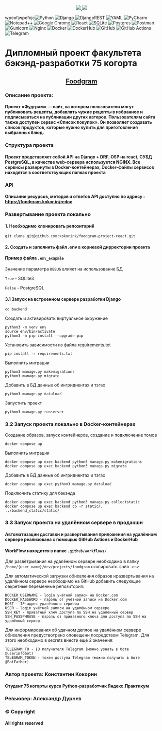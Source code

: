 <a href="https://practicum.yandex.ru/" align="center">
    <div>
        <img src="https://yastatic.net/q/logoaas/v2/Яндекс.svg?circle=white&amp;color=fff&amp;first=black">
        <img src="https://yastatic.net/q/logoaas/v2/Практикум.svg?color=fff">
    </div>
</a>

wpeofjwpefojc![Python](https://img.shields.io/badge/python-3670A0?style=for-the-badge&logo=python&logoColor=ffdd54)
![Django](https://img.shields.io/badge/django-%23092E20.svg?style=for-the-badge&logo=django&logoColor=white)
![DjangoREST](https://img.shields.io/badge/DJANGO-REST-ff1709?style=for-the-badge&logo=django&logoColor=white&color=ff1709&labelColor=gray)
![YAML](https://img.shields.io/badge/yaml-%23ffffff.svg?style=for-the-badge&logo=yaml&logoColor=151515)
![PyCharm](https://img.shields.io/badge/pycharm-143?style=for-the-badge&logo=pycharm&logoColor=black&color=black&labelColor=green)
![Notepad++](https://img.shields.io/badge/Notepad++-90E59A.svg?style=for-the-badge&logo=notepad%2b%2b&logoColor=black)
![Google Chrome](https://img.shields.io/badge/Google%20Chrome-4285F4?style=for-the-badge&logo=GoogleChrome&logoColor=white)
![React](https://img.shields.io/badge/react-%2320232a.svg?style=for-the-badge&logo=react&logoColor=%2361DAFB)
![SQLite](https://img.shields.io/badge/sqlite-%2307405e.svg?style=for-the-badge&logo=sqlite&logoColor=white)
![Postgres](https://img.shields.io/badge/postgres-%23316192.svg?style=for-the-badge&logo=postgresql&logoColor=white)
![Postman](https://img.shields.io/badge/Postman-FF6C37?style=for-the-badge&logo=postman&logoColor=white)
![Gunicorn](https://img.shields.io/badge/gunicorn-%298729.svg?style=for-the-badge&logo=gunicorn&logoColor=white)
![Nginx](https://img.shields.io/badge/nginx-%23009639.svg?style=for-the-badge&logo=nginx&logoColor=white)
![Docker](https://img.shields.io/badge/docker-%230db7ed.svg?style=for-the-badge&logo=docker&logoColor=white)
![DockerHub](https://img.shields.io/badge/docker.hub-%230fed.svg?style=for-the-badge&logo=docker&logoColor=white)
![GitHub](https://img.shields.io/badge/github-%23121011.svg?style=for-the-badge&logo=github&logoColor=white)
![GitHub Actions](https://img.shields.io/badge/github%20actions-%232671E5.svg?style=for-the-badge&logo=githubactions&logoColor=white)
![Telegram](https://img.shields.io/badge/Telegram_BOT-2CA5E0?style=for-the-badge&logo=telegram&logoColor=white)

# Дипломный проект факультета бэкэнд-разработки 75 когорта
<a href="https://foodgram.kokor.in/"> 
    <H2 align="center">Foodgram </H2>
</a>

### Описание проекта: 
#### Проект «Фудграм» — сайт, на котором пользователи могут публиковать рецепты, добавлять чужие рецепты в избранное и подписываться на публикации других авторов. Пользователям сайта также доступен сервис «Список покупок». Он позволяет создавать список продуктов, которые нужно купить для приготовления выбранных блюд.

### Структура проекта
#### Проект представляет собой API на Django + DRF, OSP  на react, СУБД PostgreSQL, в качестве web-сервера используется NGINX. Все сервисы развернуты в Docker-контейнерах, Docker-файлы сервисов находятся в соответствующих папках проекта


### API
#### Описание ресурсов, методов и ответов API доступно по адресу : <a href="https://foodgram.kokor.in/redoc">https://foodgram.kokor.in/redoc<a/>

### Развертывание проекта локально
#### 1. Необходимо клонировать репозиторий
```
git clone git@github.com:kokorink/foodgram-project-react.git
```
#### 2. Создать и заполнить файл .env в корневой дирректории проекта
#### Пример файла ```.env_exapmle```

Значение параметра ```DEBUG``` влияет на использование БД

```True``` - SQLite3

```False``` - PostgreSQL

#### 3.1 Запуск на встроенном сервере разработки Django
```
cd backend
```
Cоздать и активировать виртуальное окружение

```
python3 -m venv env
source env/bin/activate
python3 -m pip install --upgrade pip
```
Установить зависимости из файла requirements.txt
```
pip install -r requirements.txt
```
Выполнить миграции
```
python3 manage.py makemigrations
python3 manage.py migrate
```
Добавить в БД данные об ингридиентах и тэгах
```
python3 manage.py dataload
```
Запустить проект
```
python3 manage.py runserver
```

### 3.2 Запуск проекта локально в Docker-контейнерах
Создание образов, запуск контейнеров, создание и подключение томов
```
docker compose up
```
Выполнить миграции
```
docker compose up exec backend python3 manage.py makemigrations
docker compose up exec backend python3 manage.py migrate
```
Добавить в БД данные об ингридиентах и тэгах
```
docker compose up exec python3 manage.py dataload
```
Подключить статику для бэкэнда
```
docker compose up exec backend python3 manage.py collectstatic
docker compose up exec backend cp -r static/. ../backend_static/static/
```
### 3.3 Запуск проекта на удалённом сервере в продакшн
#### Автоматизации доставки и развертывания приложения на удалённом сервере реализована с помощью GitHub Actions и DockerHub
#### WorkFlow находится в папке ```.github/workflows/```

Для развётрывания на удалённом сервере необходимо в папку ```/home/{user_name}/dev/projects/foodgram``` 
скопировать файл ```.env```

Для автоматической загрузки обновления образов иразвертывания на удалённом сервере необходимо 
на GitHub добавить следующие секретные переменные репозитория: 
```
DOCKER_USERNAME - login учётной записи на Docker.com
DOCKER_PASSWORD - пароль от учётной записи на Docker.com
HOST - IP-адрес удалённого сервера
USER - login учётной записи на удалённом сервере
SSH_KEY - приватный ключ доступа по SSH на удалённый сервер
SSH_PASSPHRASE - пароль от приватного ключа для доступа по SSH на удалённый сервер
```
Для информирования об удачном деплое на удалённом сервере обновления предуствотрено оповещени посредством Telegram.
Для этого необходимо в secrets внести ещё 2 значения:
```
TELEGRAM_TO - ID получателя Telegram (можно узнать в боте @userinfobot)
TELEGRAM_TOKEN - токен доступа Telegram (можно получить в боте @BotFather)
```

### Автор проекта: Константин Кокорин
#### Студент 75 когорты курса Python-разработчик Яндекс.Практикум

### Ревьювер: Александр Дурнев


### © Copyright
#### All rights reserved
